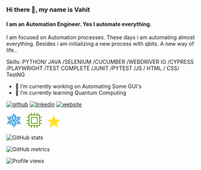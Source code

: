 ### Hi there 👋, my name is Vahit
#### I am an Automation Engineer. Yes I automate everything.

I am focused on Automation processes. These days i am automating almost everything. Besides i am initializing a new process with qbits. A new way of life..

Skills: PYTHON/ JAVA /SELENIUM /CUCUMBER /WEBDRIVER IO /CYPRESS /PLAYWRIGHT /TEST COMPLETE /JUNIT /PYTEST /JS / HTML / CSS/ TestNG

- 🔭 I’m currently working on Automating Some GUI's 
- 🌱 I’m currently learning Quantum Computing 


[<img src='https://cdn.jsdelivr.net/npm/simple-icons@3.0.1/icons/github.svg' alt='github' height='40'>](https://github.com/TheVhd)  [<img src='https://cdn.jsdelivr.net/npm/simple-icons@3.0.1/icons/linkedin.svg' alt='linkedin' height='40'>](https://www.linkedin.com/in/https://www.linkedin.com/in/vuzunlar/?locale=en_US/)  [<img src='https://cdn.jsdelivr.net/npm/simple-icons@3.0.1/icons/icloud.svg' alt='website' height='40'>](testpro.dev)  

<a href='https://archiveprogram.github.com/'><img src='https://raw.githubusercontent.com/acervenky/animated-github-badges/master/assets/acbadge.gif' width='40' height='40'></a> <a href='https://docs.github.com/en/developers'><img src='https://raw.githubusercontent.com/acervenky/animated-github-badges/master/assets/devbadge.gif' width='40' height='40'></a> <a href='https://stars.github.com/'><img src='https://raw.githubusercontent.com/acervenky/animated-github-badges/master/assets/starbadge.gif' width='35' height='35'></a> 

![GitHub stats](https://github-readme-stats.vercel.app/api?username=TheVhd&show_icons=true)  

![GitHub metrics](https://metrics.lecoq.io/TheVhd)  

![Profile views](https://gpvc.arturio.dev/TheVhd)  
